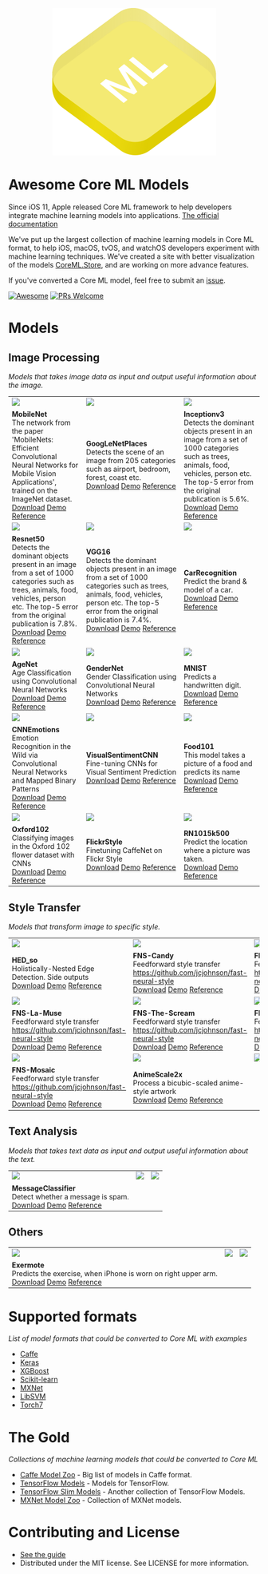 
<!--
Title: Awesome Core ML Models
Description: A curated list of machine learning models in Core ML format.
Author: Kedan Li
-->
<p align="center">
<img src="images/coreml.png" width="329" height="295"/>
</p>

# Awesome Core ML Models

Since iOS 11, Apple released Core ML framework to help developers integrate machine learning models into applications. [The official documentation](https://developer.apple.com/documentation/coreml)

We've put up the largest collection of machine learning models in Core ML format, to help  iOS, macOS, tvOS, and watchOS developers experiment with machine learning techniques. We've created a site with better visualization of the models [CoreML.Store](https://coreml.store), and are working on more advance features.

If you've converted a Core ML model, feel free to submit an [issue](https://github.com/likedan/Awesome-CoreML-Models/issues/new).

[![Awesome](https://cdn.rawgit.com/sindresorhus/awesome/d7305f38d29fed78fa85652e3a63e154dd8e8829/media/badge.svg)](https://github.com/sindresorhus/awesome)
[![PRs Welcome](https://img.shields.io/badge/PRs-welcome-brightgreen.svg)](http://makeapullrequest.com)

# Models

## Image Processing
*Models that takes image data as input and output useful information about the image.*

| | | |
|-|-|-|
|[<img src="https://s3-us-west-2.amazonaws.com/coreml-assets/cover_MobileNet.jpg">](https://coreml.store/mobilenet)|[<img src="https://s3-us-west-2.amazonaws.com/coreml-assets/cover_GoogLeNetPlaces.jpg">](https://coreml.store/googlenetplaces)|[<img src="https://s3-us-west-2.amazonaws.com/coreml-assets/cover_Inceptionv3.jpg">](https://coreml.store/inceptionv3)|
|<b>MobileNet</b><br />The network from the paper \'MobileNets: Efficient Convolutional Neural Networks for Mobile Vision Applications\', trained on the ImageNet dataset.<br />[Download](https://coreml.store/mobilenet?download) [Demo](https://github.com/hollance/MobileNet-CoreML) [Reference](https://arxiv.org/abs/1704.04861)|<b>GoogLeNetPlaces</b><br />Detects the scene of an image from 205 categories such as airport, bedroom, forest, coast etc.<br />[Download](https://coreml.store/googlenetplaces?download) [Demo](https://github.com/chenyi1989/CoreMLDemo) [Reference](http://places.csail.mit.edu/index.html)|<b>Inceptionv3</b><br />Detects the dominant objects present in an image from a set of 1000 categories such as trees, animals, food, vehicles, person etc. The top-5 error from the original publication is 5.6%.<br />[Download](https://coreml.store/inceptionv3?download) [Demo](https://github.com/yulingtianxia/Core-ML-Sample/) [Reference](https://arxiv.org/abs/1512.00567)|
|[<img src="https://s3-us-west-2.amazonaws.com/coreml-assets/cover_Resnet50.jpg">](https://coreml.store/resnet50)|[<img src="https://s3-us-west-2.amazonaws.com/coreml-assets/cover_VGG16.jpg">](https://coreml.store/vgg16)|[<img src="https://s3-us-west-2.amazonaws.com/coreml-assets/cover_CarRecognition.jpg">](https://coreml.store/carrecognition)|
|<b>Resnet50</b><br />Detects the dominant objects present in an image from a set of 1000 categories such as trees, animals, food, vehicles, person etc. The top-5 error from the original publication is 7.8%.<br />[Download](https://coreml.store/resnet50?download) [Demo](https://github.com/atomic14/VisionCoreMLSample) [Reference](https://arxiv.org/abs/1512.03385)|<b>VGG16</b><br />Detects the dominant objects present in an image from a set of 1000 categories such as trees, animals, food, vehicles, person etc. The top-5 error from the original publication is 7.4%.<br />[Download](https://coreml.store/vgg16?download) [Demo](https://github.com/alaphao/CoreMLExample) [Reference](https://arxiv.org/abs/1409.1556)|<b>CarRecognition</b><br />Predict the brand & model of a car.<br />[Download](https://coreml.store/carrecognition?download) [Demo](https://github.com/likedan/Core-ML-Car-Recognition) [Reference](http://mmlab.ie.cuhk.edu.hk/datasets/comp_cars/index.html)|
|[<img src="https://s3-us-west-2.amazonaws.com/coreml-assets/cover_AgeNet.jpg">](https://coreml.store/agenet)|[<img src="https://s3-us-west-2.amazonaws.com/coreml-assets/cover_GenderNet.jpg">](https://coreml.store/gendernet)|[<img src="https://s3-us-west-2.amazonaws.com/coreml-assets/cover_MNIST.jpg">](https://coreml.store/mnist)|
|<b>AgeNet</b><br />Age Classification using Convolutional Neural Networks<br />[Download](https://coreml.store/agenet?download) [Demo](https://github.com/cocoa-ai/FacesVisionDemo) [Reference](http://www.openu.ac.il/home/hassner/projects/cnn_agegender/)|<b>GenderNet</b><br />Gender Classification using Convolutional Neural Networks<br />[Download](https://coreml.store/gendernet?download) [Demo](https://github.com/cocoa-ai/FacesVisionDemo) [Reference](http://www.openu.ac.il/home/hassner/projects/cnn_agegender/)|<b>MNIST</b><br />Predicts a handwritten digit.<br />[Download](https://coreml.store/mnist?download) [Demo](https://github.com/ph1ps/MNIST-CoreML) [Reference](http://yann.lecun.com/exdb/mnist/)|
|[<img src="https://s3-us-west-2.amazonaws.com/coreml-assets/cover_CNNEmotions.jpg">](https://coreml.store/cnnemotions)|[<img src="https://s3-us-west-2.amazonaws.com/coreml-assets/cover_VisualSentimentCNN.jpg">](https://coreml.store/visualsentimentcnn)|[<img src="https://s3-us-west-2.amazonaws.com/coreml-assets/cover_Food101.jpg">](https://coreml.store/food101)|
|<b>CNNEmotions</b><br />Emotion Recognition in the Wild via Convolutional Neural Networks and Mapped Binary Patterns<br />[Download](https://coreml.store/cnnemotions?download) [Demo](https://github.com/cocoa-ai/FacesVisionDemo) [Reference](http://www.openu.ac.il/home/hassner/projects/cnn_emotions/)|<b>VisualSentimentCNN</b><br />Fine-tuning CNNs for Visual Sentiment Prediction<br />[Download](https://coreml.store/visualsentimentcnn?download) [Demo](https://github.com/cocoa-ai/SentimentVisionDemo) [Reference](http://www.sciencedirect.com/science/article/pii/S0262885617300355?via%3Dihub)|<b>Food101</b><br />This model takes a picture of a food and predicts its name<br />[Download](https://coreml.store/food101?download) [Demo](https://github.com/ph1ps/Food101-CoreML) [Reference](http://visiir.lip6.fr/explore)|
|[<img src="https://s3-us-west-2.amazonaws.com/coreml-assets/cover_Oxford102.jpg">](https://coreml.store/oxford102)|[<img src="https://s3-us-west-2.amazonaws.com/coreml-assets/cover_FlickrStyle.jpg">](https://coreml.store/flickrstyle)|[<img src="https://s3-us-west-2.amazonaws.com/coreml-assets/cover_RN1015k500.jpg">](https://coreml.store/rn1015k500)|
|<b>Oxford102</b><br />Classifying images in the Oxford 102 flower dataset with CNNs<br />[Download](https://coreml.store/oxford102?download) [Demo](https://github.com/cocoa-ai/FlowersVisionDemo) [Reference](http://jimgoo.com/flower-power/)|<b>FlickrStyle</b><br />Finetuning CaffeNet on Flickr Style<br />[Download](https://coreml.store/flickrstyle?download) [Demo](https://github.com/cocoa-ai/StylesVisionDemo) [Reference](http://sergeykarayev.com/files/1311.3715v3.pdf)|<b>RN1015k500</b><br />Predict the location where a picture was taken.<br />[Download](https://coreml.store/rn1015k500?download) [Demo](https://github.com/awslabs/MXNet2CoreML_iOS_sample_app) [Reference](https://aws.amazon.com/blogs/ai/estimating-the-location-of-images-using-mxnet-and-multimedia-commons-dataset-on-aws-ec2)|

## Style Transfer
*Models that transform image to specific style.*

| | | |
|-|-|-|
|[<img src="https://s3-us-west-2.amazonaws.com/coreml-assets/cover_HED_so.jpg">](https://coreml.store/hed_so)|[<img src="https://s3-us-west-2.amazonaws.com/coreml-assets/cover_FNS-Candy.jpg">](https://coreml.store/fns-candy)|[<img src="https://s3-us-west-2.amazonaws.com/coreml-assets/cover_FNS-Feathers.jpg">](https://coreml.store/fns-feathers)|
|<b>HED_so</b><br />Holistically-Nested Edge Detection. Side outputs<br />[Download](https://coreml.store/hed_so?download) [Demo](https://github.com/s1ddok/HED-CoreML) [Reference](http://dl.acm.org/citation.cfm?id=2654889)|<b>FNS-Candy</b><br />Feedforward style transfer https://github.com/jcjohnson/fast-neural-style<br />[Download](https://coreml.store/fns-candy?download) [Demo](https://github.com/prisma-ai/torch2coreml) [Reference](http://cs.stanford.edu/people/jcjohns/eccv16/)|<b>FNS-Feathers</b><br />Feedforward style transfer https://github.com/jcjohnson/fast-neural-style<br />[Download](https://coreml.store/fns-feathers?download) [Demo](https://github.com/prisma-ai/torch2coreml) [Reference](http://cs.stanford.edu/people/jcjohns/eccv16/)|
|[<img src="https://s3-us-west-2.amazonaws.com/coreml-assets/cover_FNS-La-Muse.jpg">](https://coreml.store/fns-la-muse)|[<img src="https://s3-us-west-2.amazonaws.com/coreml-assets/cover_FNS-The-Scream.jpg">](https://coreml.store/fns-the-scream)|[<img src="https://s3-us-west-2.amazonaws.com/coreml-assets/cover_FNS-Udnie.jpg">](https://coreml.store/fns-udnie)|
|<b>FNS-La-Muse</b><br />Feedforward style transfer https://github.com/jcjohnson/fast-neural-style<br />[Download](https://coreml.store/fns-la-muse?download) [Demo](https://github.com/prisma-ai/torch2coreml) [Reference](http://cs.stanford.edu/people/jcjohns/eccv16/)|<b>FNS-The-Scream</b><br />Feedforward style transfer https://github.com/jcjohnson/fast-neural-style<br />[Download](https://coreml.store/fns-the-scream?download) [Demo](https://github.com/prisma-ai/torch2coreml) [Reference](http://cs.stanford.edu/people/jcjohns/eccv16/)|<b>FNS-Udnie</b><br />Feedforward style transfer https://github.com/jcjohnson/fast-neural-style<br />[Download](https://coreml.store/fns-udnie?download) [Demo](https://github.com/prisma-ai/torch2coreml) [Reference](http://cs.stanford.edu/people/jcjohns/eccv16/)|
|[<img src="https://s3-us-west-2.amazonaws.com/coreml-assets/cover_FNS-Mosaic.jpg">](https://coreml.store/fns-mosaic)|[<img src="https://s3-us-west-2.amazonaws.com/coreml-assets/cover_AnimeScale2x.jpg">](https://coreml.store/animescale2x)|[<img src="http://via.placeholder.com/552x486/fafafa/dddddd/?text=great%20model%20to%20come">](https://coreml.store)|
|<b>FNS-Mosaic</b><br />Feedforward style transfer https://github.com/jcjohnson/fast-neural-style<br />[Download](https://coreml.store/fns-mosaic?download) [Demo](https://github.com/prisma-ai/torch2coreml) [Reference](http://cs.stanford.edu/people/jcjohns/eccv16/)|<b>AnimeScale2x</b><br />Process a bicubic-scaled anime-style artwork<br />[Download](https://coreml.store/animescale2x?download) [Demo](https://github.com/imxieyi/waifu2x-ios) [Reference](https://arxiv.org/abs/1501.00092)||

## Text Analysis
*Models that takes text data as input and output useful information about the text.*

| | | |
|-|-|-|
|[<img src="https://s3-us-west-2.amazonaws.com/coreml-assets/cover_MessageClassifier.jpg">](https://coreml.store/messageclassifier)|[<img src="http://via.placeholder.com/552x486/fafafa/dddddd/?text=great%20model%20to%20come">](https://coreml.store)|[<img src="http://via.placeholder.com/552x486/fafafa/dddddd/?text=great%20model%20to%20come">](https://coreml.store)|
|<b>MessageClassifier</b><br />Detect whether a message is spam.<br />[Download](https://coreml.store/messageclassifier?download) [Demo](https://github.com/gkswamy98/imessage-spam-detection/tree/master) [Reference](http://www.dt.fee.unicamp.br/~tiago/smsspamcollection/)|||

## Others

| | | |
|-|-|-|
|[<img src="https://s3-us-west-2.amazonaws.com/coreml-assets/cover_Exermote.jpg">](https://coreml.store/exermote)|[<img src="http://via.placeholder.com/552x486/fafafa/dddddd/?text=great%20model%20to%20come">](https://coreml.store)|[<img src="http://via.placeholder.com/552x486/fafafa/dddddd/?text=great%20model%20to%20come">](https://coreml.store)|
|<b>Exermote</b><br />Predicts the exercise, when iPhone is worn on right upper arm.<br />[Download](https://coreml.store/exermote?download) [Demo](https://github.com/Lausbert/Exermote/tree/master/ExermoteInference) [Reference](http://lausbert.com/2017/08/03/exermote/)|||


# Supported formats
*List of model formats that could be converted to Core ML with examples*
* [Caffe](https://apple.github.io/coremltools/generated/coremltools.converters.caffe.convert.html)
* [Keras](https://apple.github.io/coremltools/generated/coremltools.converters.keras.convert.html)
* [XGBoost](https://apple.github.io/coremltools/generated/coremltools.converters.xgboost.convert.html)
* [Scikit-learn](https://apple.github.io/coremltools/generated/coremltools.converters.sklearn.convert.html)
* [MXNet](https://aws.amazon.com/blogs/ai/bring-machine-learning-to-ios-apps-using-apache-mxnet-and-apple-core-ml/)
* [LibSVM](https://apple.github.io/coremltools/generated/coremltools.converters.libsvm.convert.html)
* [Torch7](https://github.com/prisma-ai/torch2coreml)

# The Gold
*Collections of machine learning models that could be converted to Core ML*

* [Caffe Model Zoo](https://github.com/BVLC/caffe/wiki/Model-Zoo) - Big list of models in Caffe format.
* [TensorFlow Models](https://github.com/tensorflow/models) - Models for TensorFlow.
* [TensorFlow Slim Models](https://github.com/tensorflow/models/blob/master/slim/README.md) - Another collection of TensorFlow Models.
* [MXNet Model Zoo](https://mxnet.incubator.apache.org/model_zoo/) - Collection of MXNet models.

# Contributing and License
* [See the guide](https://github.com/likedan/Awesome-CoreML-Models/blob/master/.github/CONTRIBUTING.md)
* Distributed under the MIT license. See LICENSE for more information.

